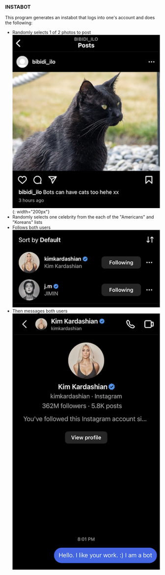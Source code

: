 ### INSTABOT

This program generates an instabot that logs into one's account and does the following:
- Randomly selects 1 of 2 photos to post
![image_selected](IMG_5355.jpg){: width="200px"}
- Randomly selects one celebrity from the each of the "Americans" and "Koreans" lists
- Follows both users
![image_selected](IMG_5356.jpg)
- Then messages both users
![image_selected](IMG_5357.jpg)



